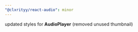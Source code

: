 ```yaml
---
"@clxrityy/react-audio": minor
---
```


updated styles for **AudioPlayer** (removed unused thumbnail)
